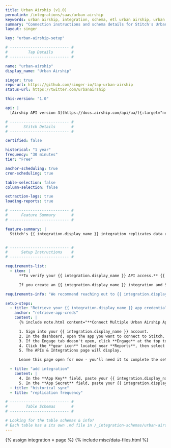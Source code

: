 ```yaml
---
title: Urban Airship (v1.0)
permalink: /integrations/saas/urban-airship
keywords: urban airship, integration, schema, etl urban airship, urban airship etl, urban airship schema
summary: "Connection instructions and schema details for Stitch's Urban Airship integration."
layout: singer

key: "urban-airship-setup"

# -------------------------- #
#         Tap Details        #
# -------------------------- #

name: "urban-airship"
display_name: "Urban Airship"

singer: true
repo-url: https://github.com/singer-io/tap-urban-airship
status-url: https://twitter.com/urbanairship

this-version: "1.0"

api: |
  [Airship API version 3](https://docs.airship.com/api/ua/){:target="new"}

# -------------------------- #
#       Stitch Details       #
# -------------------------- #

certified: false

historical: "1 year"
frequency: "30 minutes"
tier: "Free"

anchor-scheduling: true
cron-scheduling: true

table-selection: false
column-selection: false

extraction-logs: true
loading-reports: true

# -------------------------- #
#      Feature Summary       #
# -------------------------- #

feature-summary: |
  Stitch's {{ integration.display_name }} integration replicates data using the {{ integration.api | flatify | strip }}. Refer to the [Schema](#schema) section for a list of objects available for replication.


# -------------------------- #
#      Setup Instructions    #
# -------------------------- #

requirements-list:
  - item: |
      **To verify your {{ integration.display_name }} API access.** {{ integration.display_name }} limits API access based on their product plans, meaning some plans have access while others do not.

      If you create an {{ integration.display_name }} integration and Stitch displays a `401 Unauthorized` or `403 Forbidden` error, you may not have access to {{ integration.display_name }}'s API.

requirements-info: "We recommend reaching out to {{ integration.display_name }} support to confirm your API access level before beginning the setup in Stitch."

setup-steps:
  - title: "Retrieve your {{ integration.display_name }} app credentials"
    anchor: "retrieve-app-creds"
    content: |
      {% include note.html content="**Connect Multiple Urban Airship Apps**<br>If you want to connect multiple Urban Airship apps to Stitch, you will need to create a separate Urban Airship integration for each app. App credentials are app-specific, meaning only a single app can be connected per Stitch integration." %}

      1. Sign into your {{ integration.display_name }} account.
      2. In the dashboard, open the app you want to connect to Stitch.
      3. If the Engage tab doesn't open, click **Engage** at the top to open it.
      4. Click the **gear icon** located near **Reports**, then select **APIs & Integrations**.
      5. The APIs & Integrations page will display.

      Leave this page open for now - you'll need it to complete the setup.

  - title: "add integration"
    content: |
      4. In the **App Key** field, paste your {{ integration.display_name }} App Key.
      5. In the **App Secret** field, paste your {{ integration.display_name }} App Secret.
  - title: "historical sync"
  - title: "replication frequency"

# -------------------------- #
#        Table Schemas       #
# -------------------------- #

# Looking for the table schemas & info?
# Each table has a its own .md file in /_integration-schemas/urban-airship
---
```

{% assign integration = page %}
{% include misc/data-files.html %}